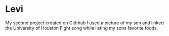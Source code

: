 # Levi
My second project created on Githhub
I used a picture of my son and linked the University of Houston Fight song while listing my sons favorite foods.
